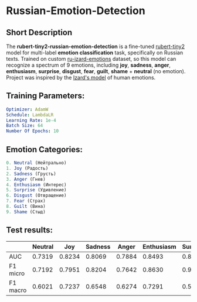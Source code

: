# Russian-Emotion-Detection

## Short Description

The __rubert-tiny2-russian-emotion-detection__ is a fine-tuned [rubert-tiny2](https://huggingface.co/cointegrated/rubert-tiny2) model for multi-label __emotion classification__ task, specifically on Russian texts. Trained on custom [ru-izard-emotions](https://huggingface.co/datasets/Djacon/ru-izard-emotions) dataset, so this model can recognize a spectrum of 9 emotions, including __joy__, __sadness__, __anger__, __enthusiasm__, __surprise__, __disgust__, __fear__, __guilt__, __shame__ + __neutral__ (no emotion). Project was inspired by the [Izard's model](https://en.wikipedia.org/wiki/Differential_Emotions_Scale) of human emotions.

## Training Parameters:
```yaml
Optimizer: AdamW
Schedule: LambdaLR
Learning Rate: 1e-4
Batch Size: 64
Number Of Epochs: 10
```

## Emotion Categories:
```js
0. Neutral (Нейтрально)
1. Joy (Радость)
2. Sadness (Грусть)
3. Anger (Гнев)
4. Enthusiasm (Интерес)
5. Surprise (Удивление)
6. Disgust (Отвращение)
7. Fear (Страх)
8. Guilt (Вина)
9. Shame (Стыд)
```

## Test results:

||Neutral|Joy|Sadness|Anger|Enthusiasm|Surprise|Disgust|Fear|Guilt|Shame|Mean|
|-|-|-|-|-|-|-|-|-|-|-|-|
|AUC|0.7319|0.8234|0.8069|0.7884|0.8493|0.8047|0.8147|0.9034|0.8528|0.7145|0.8090|
|F1 micro|0.7192|0.7951|0.8204|0.7642|0.8630|0.9032|0.9156|0.9482|0.9526|0.9606|0.8642|
|F1 macro|0.6021|0.7237|0.6548|0.6274|0.7291|0.5712|0.4780|0.8158|0.4879|0.4900|0.6180|